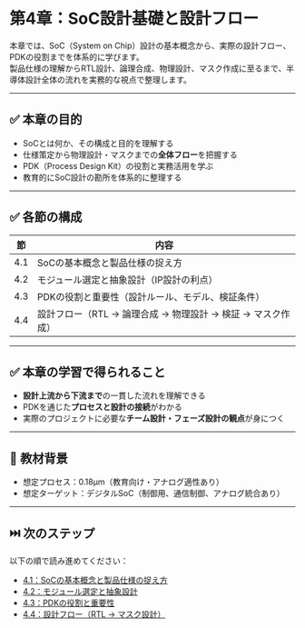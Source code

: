 # 第4章：SoC設計基礎と設計フロー

本章では、SoC（System on Chip）設計の基本概念から、実際の設計フロー、PDKの役割までを体系的に学びます。  
製品仕様の理解からRTL設計、論理合成、物理設計、マスク作成に至るまで、半導体設計全体の流れを実務的な視点で整理します。

---

## ✅ 本章の目的

- SoCとは何か、その構成と目的を理解する
- 仕様策定から物理設計・マスクまでの**全体フロー**を把握する
- PDK（Process Design Kit）の役割と実務活用を学ぶ
- 教育的にSoC設計の勘所を体系的に整理する

---

## ✅ 各節の構成

| 節 | 内容 |
|----|------|
| 4.1 | SoCの基本概念と製品仕様の捉え方 |
| 4.2 | モジュール選定と抽象設計（IP設計の利点） |
| 4.3 | PDKの役割と重要性（設計ルール、モデル、検証条件） |
| 4.4 | 設計フロー（RTL → 論理合成 → 物理設計 → 検証 → マスク作成） |

---

## ✅ 本章の学習で得られること

- **設計上流から下流まで**の一貫した流れを理解できる
- PDKを通じた**プロセスと設計の接続**がわかる
- 実際のプロジェクトに必要な**チーム設計・フェーズ設計の観点**が身につく

---

## 🔧 教材背景

- 想定プロセス：0.18μm（教育向け・アナログ適性あり）
- 想定ターゲット：デジタルSoC（制御用、通信制御、アナログ統合あり）

---

## ⏭️ 次のステップ

以下の順で読み進めてください：

- [4.1：SoCの基本概念と製品仕様の捉え方](./4.1_soc_basics.md)
- [4.2：モジュール選定と抽象設計](./4.2_module_ip.md)
- [4.3：PDKの役割と重要性](./4.3_pdk_usage.md)
- [4.4：設計フロー（RTL → マスク設計）](./4.4_design_flow.md)
